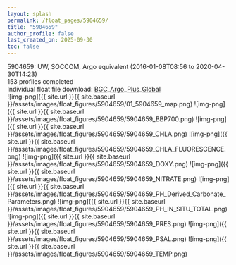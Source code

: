 ```yaml
---
layout: splash
permalink: /float_pages/5904659/
title: "5904659"
author_profile: false
last_created_on: 2025-09-30
toc: false
---
```

 
5904659: UW, SOCCOM, Argo equivalent (2016-01-08T08:56 to 2020-04-30T14:23)\
153 profiles completed\
Individual float file download: [BGC_Argo_Plus_Global](https://ftp.soest.hawaii.edu/bgc_argo_plus/Individual_Floats/outliers_removed/5904659_Sprof_processed.nc)\
![img-png]({{ site.url }}{{ site.baseurl }}/assets/images/float_figures/5904659/01_5904659_map.png)
![img-png]({{ site.url }}{{ site.baseurl }}/assets/images/float_figures/5904659/5904659_BBP700.png)
![img-png]({{ site.url }}{{ site.baseurl }}/assets/images/float_figures/5904659/5904659_CHLA.png)
![img-png]({{ site.url }}{{ site.baseurl }}/assets/images/float_figures/5904659/5904659_CHLA_FLUORESCENCE.png)
![img-png]({{ site.url }}{{ site.baseurl }}/assets/images/float_figures/5904659/5904659_DOXY.png)
![img-png]({{ site.url }}{{ site.baseurl }}/assets/images/float_figures/5904659/5904659_NITRATE.png)
![img-png]({{ site.url }}{{ site.baseurl }}/assets/images/float_figures/5904659/5904659_PH_Derived_Carbonate_Parameters.png)
![img-png]({{ site.url }}{{ site.baseurl }}/assets/images/float_figures/5904659/5904659_PH_IN_SITU_TOTAL.png)
![img-png]({{ site.url }}{{ site.baseurl }}/assets/images/float_figures/5904659/5904659_PRES.png)
![img-png]({{ site.url }}{{ site.baseurl }}/assets/images/float_figures/5904659/5904659_PSAL.png)
![img-png]({{ site.url }}{{ site.baseurl }}/assets/images/float_figures/5904659/5904659_TEMP.png)
